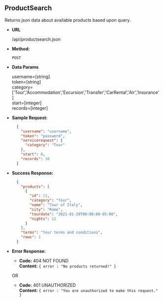 **ProductSearch**
----
  Returns json data about available products based upon query.

* **URL**

  /api/productsearch.json

* **Method:**

  `POST`

* **Data Params**

  username=[string] <br />
  token=[string] <br />
  category=['Tour','Accommodation','Excursion','Transfer','CarRental','Air','Insurance'] <br />
  start=[integer] <br />
  records=[integer]
  
* **Sample Request:**

  ```json
    {
      "username": "username",
      "token": "password",
      "servicerequest": {
        "category": "Tour"
      },
      "start": 0,
      "records": 10
    }
  ```

* **Success Response:**

  ```json
    {
      "products": [
        {
          "id": 11,
          "category": "Tour",
          "name": "Tour of Italy",
          "city": "Rome",
          "tourdate": "2021-01-29T00:00:00-05:00",
          "nights": 12
        }
      ],
      "terms": "Your terms and conditions",
      "rows": 1
    }
  ```
 
* **Error Response:**

  * **Code:** 404 NOT FOUND <br />
    **Content:** `{ error : "No products returned!" }`

  OR

  * **Code:** 401 UNAUTHORIZED <br />
    **Content:** `{ error : "You are unauthorized to make this request." }`


